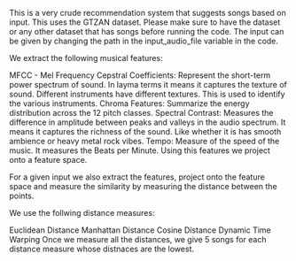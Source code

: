 This is a very crude recommendation system that suggests songs based on input. This uses the GTZAN dataset. Please make sure to have the dataset or any other dataset that has songs before running the code. The input can be given by changing the path in the input_audio_file variable in the code.

We extract the following musical features:

MFCC - Mel Frequency Cepstral Coefficients: Represent the short-term power spectrum of sound. In layma terms it means it captures the texture of sound. Different instruments have different textures. This is used to identify the various instruments. Chroma Features: Summarize the energy distribution across the 12 pitch classes. Spectral Contrast: Measures the difference in amplitude between peaks and valleys in the audio spectrum. It means it captures the richness of the sound. Like whether it is has smooth ambience or heavy metal rock vibes. Tempo: Measure of the speed of the music. It measures the Beats per Minute. Using this features we project onto a feature space.

For a given input we also extract the features, project onto the feature space and measure the similarity by measuring the distance between the points.

We use the follwing distance measures:

Euclidean Distance
Manhattan Distance
Cosine Distance
Dynamic Time Warping
Once we measure all the distances, we give 5 songs for each distance measure whose distnaces are the lowest.
